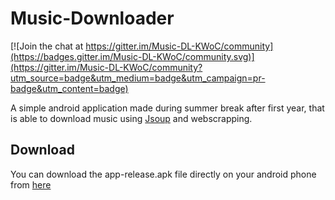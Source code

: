 # Music-Downloader

[![Join the chat at https://gitter.im/Music-DL-KWoC/community](https://badges.gitter.im/Music-DL-KWoC/community.svg)](https://gitter.im/Music-DL-KWoC/community?utm_source=badge&utm_medium=badge&utm_campaign=pr-badge&utm_content=badge)

A simple android application made during summer break after first year, 
that is able to download music using [Jsoup](https://jsoup.org/) and webscrapping.

## Download
You can download the app-release.apk file directly on your android phone from [here](https://github.com/CaptainDaVinci/Music-Downloader/releases/tag/v1.2)
